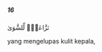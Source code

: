 ##### 16

<span class="ayah">نَزَّاعَةًۭ لِّلشَّوَىٰ</span>

<span class="ayah_translation">yang mengelupas kulit kepala,</span>
